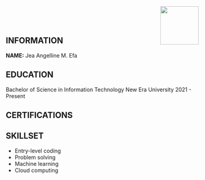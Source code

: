 <img align="right" width="100" height="100" src="https://upload.wikimedia.org/wikipedia/en/thumb/c/c6/New_Era_University.svg/175px-New_Era_University.svg.png">

<br></br>
## INFORMATION
**NAME:** Jea Angelline M. Efa

## EDUCATION
Bachelor of Science in Information Technology
New Era University
2021 - Present

## CERTIFICATIONS

## SKILLSET
+ Entry-level coding
+ Problem solving
+ Machine learning
+ Cloud computing


